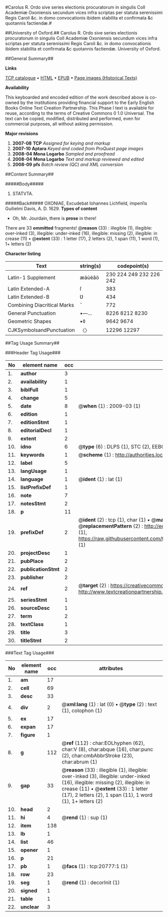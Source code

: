 #Carolus R. Ordo sive series electionis procuratorum in singulis Coll Academiæ Oxoniensis secundum vices infra scriptas per statuta serenissimi Regis Caroli &c. in domo convocationis ibidem stabilita et confirmata &c quotannis factiendæ.#

##University of Oxford.##
Carolus R. Ordo sive series electionis procuratorum in singulis Coll Academiæ Oxoniensis secundum vices infra scriptas per statuta serenissimi Regis Caroli &c. in domo convocationis ibidem stabilita et confirmata &c quotannis factiendæ.
University of Oxford.

##General Summary##

**Links**

[TCP catalogue](http://www.ota.ox.ac.uk/tcp/)  • 
[HTML](http://tei.it.ox.ac.uk/tcp/Texts-HTML/free/A08/A08703.html)  • 
[EPUB](http://tei.it.ox.ac.uk/tcp/Texts-EPUB/free/A08/A08703.epub) • 
[Page images (Historical Texts)](https://data.historicaltexts.jisc.ac.uk/view?pubId=eebo-99855291e&pageId=eebo-99855291e-20777-1)

**Availability**

This keyboarded and encoded edition of the
	       work described above is co-owned by the institutions
	       providing financial support to the Early English Books
	       Online Text Creation Partnership. This Phase I text is
	       available for reuse, according to the terms of Creative
	       Commons 0 1.0 Universal. The text can be copied,
	       modified, distributed and performed, even for
	       commercial purposes, all without asking permission.

**Major revisions**

1. __2007-08__ __TCP__ *Assigned for keying and markup*
1. __2007-10__ __Aptara__ *Keyed and coded from ProQuest page images*
1. __2008-04__ __Mona Logarbo__ *Sampled and proofread*
1. __2008-04__ __Mona Logarbo__ *Text and markup reviewed and edited*
1. __2008-09__ __pfs__ *Batch review (QC) and XML conversion*

##Content Summary##

#####Body#####

1. STATVTA.

#####Back#####
OXONIAE,
Excudebat Iohannes Lichfield, impenſis
Guilielmi Davis, A. D. 1629.
**Types of content**

  * Oh, Mr. Jourdain, there is **prose** in there!

There are 33 **ommitted** fragments! 
 @__reason__ (33) : illegible (1), illegible: over-inked (3), illegible: under-inked (16), illegible: missing (2), illegible: in crease (11)  •  @__extent__ (33) : 1 letter (17), 2 letters (2), 1 span (11), 1 word (1), 1+ letters (2)

**Character listing**


|Text|string(s)|codepoint(s)|
|---|---|---|
|Latin-1 Supplement|æàùèâò|230 224 249 232 226 242|
|Latin Extended-A|ſ|383|
|Latin Extended-B|Ʋ|434|
|Combining             Diacritical Marks|̄|772|
|General Punctuation|•—…|8226 8212 8230|
|Geometric Shapes|▪◊|9642 9674|
|CJKSymbolsandPunctuation|〈〉|12296 12297|

##Tag Usage Summary##

###Header Tag Usage###

|No|element name|occ|attributes|
|---|---|---|---|
|1.|__author__|3||
|2.|__availability__|1||
|3.|__biblFull__|1||
|4.|__change__|5||
|5.|__date__|8| @__when__ (1) : 2009-03 (1)|
|6.|__edition__|1||
|7.|__editionStmt__|1||
|8.|__editorialDecl__|1||
|9.|__extent__|2||
|10.|__idno__|6| @__type__ (6) : DLPS (1), STC (2), EEBO-CITATION (1), PROQUEST (1), VID (1)|
|11.|__keywords__|1| @__scheme__ (1) : http://authorities.loc.gov/ (1)|
|12.|__label__|5||
|13.|__langUsage__|1||
|14.|__language__|1| @__ident__ (1) : lat (1)|
|15.|__listPrefixDef__|1||
|16.|__note__|7||
|17.|__notesStmt__|2||
|18.|__p__|11||
|19.|__prefixDef__|2| @__ident__ (2) : tcp (1), char (1)  •  @__matchPattern__ (2) : ([0-9\-]+):([0-9IVX]+) (1), (.+) (1)  •  @__replacementPattern__ (2) : http://eebo.chadwyck.com/downloadtiff?vid=$1&page=$2 (1), https://raw.githubusercontent.com/textcreationpartnership/Texts/master/tcpchars.xml#$1 (1)|
|20.|__projectDesc__|1||
|21.|__pubPlace__|2||
|22.|__publicationStmt__|2||
|23.|__publisher__|2||
|24.|__ref__|2| @__target__ (2) : https://creativecommons.org/publicdomain/zero/1.0/ (1), http://www.textcreationpartnership.org/docs/. (1)|
|25.|__seriesStmt__|1||
|26.|__sourceDesc__|1||
|27.|__term__|2||
|28.|__textClass__|1||
|29.|__title__|3||
|30.|__titleStmt__|2||


###Text Tag Usage###

|No|element name|occ|attributes|
|---|---|---|---|
|1.|__am__|17||
|2.|__cell__|69||
|3.|__desc__|33||
|4.|__div__|2| @__xml:lang__ (1) : lat (0)  •  @__type__ (2) : text (1), colophon (1)|
|5.|__ex__|17||
|6.|__expan__|17||
|7.|__figure__|1||
|8.|__g__|112| @__ref__ (112) : char:EOLhyphen (62), char:V (8), char:abque (16), char:punc (2), char:cmbAbbrStroke (23), char:abrum (1)|
|9.|__gap__|33| @__reason__ (33) : illegible (1), illegible: over-inked (3), illegible: under-inked (16), illegible: missing (2), illegible: in crease (11)  •  @__extent__ (33) : 1 letter (17), 2 letters (2), 1 span (11), 1 word (1), 1+ letters (2)|
|10.|__head__|2||
|11.|__hi__|4| @__rend__ (1) : sup (1)|
|12.|__item__|138||
|13.|__lb__|1||
|14.|__list__|46||
|15.|__opener__|1||
|16.|__p__|21||
|17.|__pb__|1| @__facs__ (1) : tcp:20777:1 (1)|
|18.|__row__|23||
|19.|__seg__|1| @__rend__ (1) : decorInit (1)|
|20.|__signed__|1||
|21.|__table__|1||
|22.|__unclear__|3||
